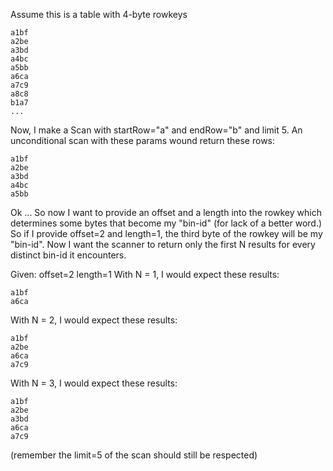 Assume this is a table with 4-byte rowkeys

    a1bf
    a2be
    a3bd
    a4bc
    a5bb
    a6ca
    a7c9
    a8c8
    b1a7
    ...

Now, I make a Scan with startRow="a" and endRow="b" and limit 5.
An unconditional scan with these params wound return these rows:

    a1bf
    a2be
    a3bd
    a4bc
    a5bb

Ok ...
So now I want to provide an offset and a length into the rowkey which determines some bytes that become my "bin-id" (for
lack of a better word.)
So if I provide offset=2 and length=1, the third byte of the rowkey will be my "bin-id".
Now I want the scanner to return only the first N results for every distinct bin-id it encounters.

Given:
offset=2
length=1
With N = 1, I would expect these results:

    a1bf
    a6ca

With N = 2, I would expect these results:

    a1bf
    a2be
    a6ca
    a7c9

With N = 3, I would expect these results:

    a1bf
    a2be
    a3bd
    a6ca
    a7c9

(remember the limit=5 of the scan should still be respected)